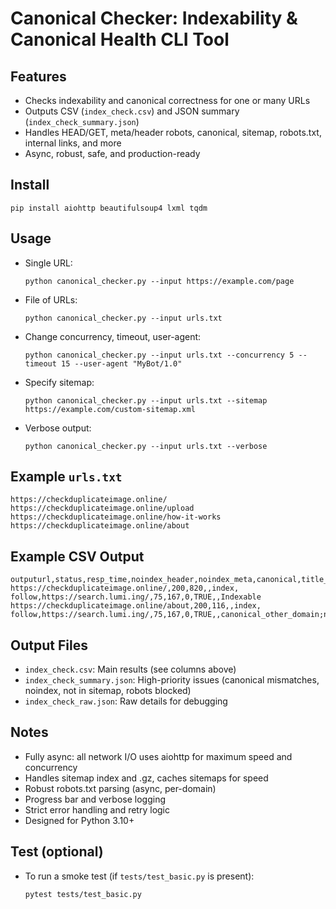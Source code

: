 # Canonical Checker: Indexability & Canonical Health CLI Tool

## Features
- Checks indexability and canonical correctness for one or many URLs
- Outputs CSV (`index_check.csv`) and JSON summary (`index_check_summary.json`)
- Handles HEAD/GET, meta/header robots, canonical, sitemap, robots.txt, internal links, and more
- Async, robust, safe, and production-ready

## Install
```
pip install aiohttp beautifulsoup4 lxml tqdm
```

## Usage

- Single URL:
   ```
   python canonical_checker.py --input https://example.com/page
   ```
- File of URLs:
   ```
   python canonical_checker.py --input urls.txt
   ```
- Change concurrency, timeout, user-agent:
   ```
   python canonical_checker.py --input urls.txt --concurrency 5 --timeout 15 --user-agent "MyBot/1.0"
   ```
- Specify sitemap:
   ```
   python canonical_checker.py --input urls.txt --sitemap https://example.com/custom-sitemap.xml
   ```
- Verbose output:
   ```
   python canonical_checker.py --input urls.txt --verbose
   ```

## Example `urls.txt`
```
https://checkduplicateimage.online/
https://checkduplicateimage.online/upload
https://checkduplicateimage.online/how-it-works
https://checkduplicateimage.online/about
```

## Example CSV Output
```
outputurl,status,resp_time,noindex_header,noindex_meta,canonical,title_len,meta_desc_len,internal_links,in_sitemap,robots_disallow,notes
https://checkduplicateimage.online/,200,820,,index, follow,https://search.lumi.ing/,75,167,0,TRUE,,Indexable
https://checkduplicateimage.online/about,200,116,,index, follow,https://search.lumi.ing/,75,167,0,TRUE,,canonical_other_domain;no_internal_links
```

## Output Files
- `index_check.csv`: Main results (see columns above)
- `index_check_summary.json`: High-priority issues (canonical mismatches, noindex, not in sitemap, robots blocked)
- `index_check_raw.json`: Raw details for debugging

## Notes
- Fully async: all network I/O uses aiohttp for maximum speed and concurrency
- Handles sitemap index and .gz, caches sitemaps for speed
- Robust robots.txt parsing (async, per-domain)
- Progress bar and verbose logging
- Strict error handling and retry logic
- Designed for Python 3.10+

## Test (optional)
- To run a smoke test (if `tests/test_basic.py` is present):
   ```
   pytest tests/test_basic.py
   ```
